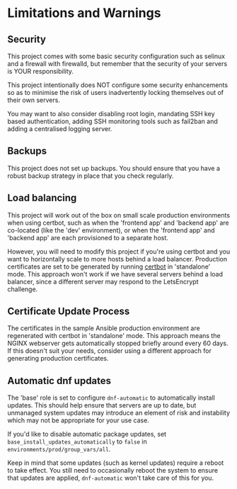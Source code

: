 # Limitations and Warnings

## Security

This project comes with some basic security configuration such as selinux and
a firewall with firewalld, but remember that the security of your servers
is YOUR responsibility.

This project intentionally does NOT configure some security enhancements so as
to minimise the risk of users inadvertently locking themselves out of their own
servers.

You may want to also consider disabling root login, mandating SSH key based
authentication, adding SSH monitoring tools such as fail2ban and adding a
centralised logging server.

## Backups

This project does not set up backups. You should ensure that you have a robust
backup strategy in place that you check regularly.

## Load balancing

This project will work out of the box on small scale production environments
when using certbot, such as when the 'frontend app' and 'backend app' are
co-located (like the 'dev' environment), or when the 'frontend app' and
'backend app' are each provisioned to a separate host.

However, you will need to modify this project if you're using certbot and you
want to horizontally scale to more hosts behind a load balancer. Production
certificates are set to be generated by running [certbot](https://certbot.eff.org)
in 'standalone' mode. This approach won't work if we have several servers behind
a load balancer, since a different server may respond to the LetsEncrypt challenge.

## Certificate Update Process

The certificates in the sample Ansible production environment are regenerated
with certbot in 'standalone' mode. This approach means the NGINX webserver gets
automatically stopped briefly around every 60 days. If this doesn't suit your
needs, consider using a different approach for generating production certificates.

## Automatic dnf updates

The 'base' role is set to configure `dnf-automatic` to automatically install updates.
This should help ensure that servers are up to date, but unmanaged system updates
may introduce an element of risk and instability which may not be appropriate
for your use case.

If you'd like to disable automatic package updates, set
`base_install_updates_automatically` to `false` in `environments/prod/group_vars/all`. 

Keep in mind that some updates (such as kernel updates) require a reboot to take
effect. You still need to occasionally reboot the system to ensure that updates
are applied, `dnf-automatic` won't take care of this for you.
